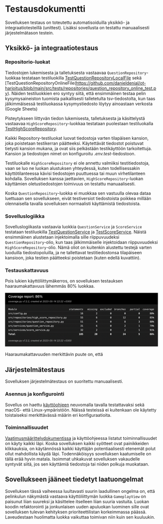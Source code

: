 # Testausdokumentti

Sovelluksen testaus on toteutettu automatisoiduilla yksikkö- ja 
integraatiotesteillä (unittest). Lisäksi sovellusta on testattu 
manuaalisesti järjestelmätason testein.

## Yksikkö- ja integraatiotestaus

### Repositorio-luokat

Tiedostojen lukemisesta ja talletuksesta vastaavaa `QuestionRepository`-luokkaa testataan testiluokilla 
[TestQuestionRepositoryLocalFile](https://github.com/danieldenial/ot-harjoitus/blob/main/src/tests/repositories/question_repository_local_test.py) 
sekä 
[TestQuestionRepositoryOnlineFile(https://github.com/danieldenial/ot-harjoitus/blob/main/src/tests/repositories/question_repository_online_test.py). 
Näiden testiluokkien ero syntyy siitä, että ensimmäinen testaa pelin kysymysaineiston tuomista paikallisesti talletetulta tsv-tiedostolta, kun 
taas jälkimmäisessä testiluokassa kysymystiedosto löytyy ainoastaan verkosta (Google Sheets)

Pisteytykseen liittyvän tiedon lukemisesta, talletuksesta ja käsittelystä vastaavaa `HighScoreRepository`-luokkaa testataan puolestaan 
testiluokalla 
[TestHighScoreRepository](https://github.com/danieldenial/ot-harjoitus/blob/main/src/tests/repositories/high_score_repository_test.py).

Kaikki Repository-testiluokat luovat tiedostoja varten tilapäisen kansion, joka poistetaan testikerran päätteeksi. Käytettävät 
tiedostot poistuvat tietysti kansion mukana, ja ovat siis pelkästään testikäyttöön tarkoitettuja. Kansion ja tiedostojen nimet on 
konfiguroitu _.env.test_-tiedostoon.

Testiluokalle `HighScoreRepository` ei ole annettu valmiiksi testitiedostoja, vaan se luo ne 
luokan alustuksen yhteydessä, kuten todellisessakin käyttötilanteessa kävisi tiedostojen puuttuessa tai muun virhetilanteen kohdalla. 
Sovelluksen kanssa jaettavien, `HighScoreRepository`-luokan käyttämien oletustiedostojen toimivuus on testattu manuaalisesti.

Koska `QuestionRepository`-luokka ei muokkaa sen vastuulla olevaa dataa luettuaan sen sovellukseen, eivät testiversiot tiedostoista 
poikkea millään olennaisella tavalla sovelluksen normaalisti käyttämistä tiedostoista.

### Sovelluslogiikka

Sovelluslogiikasta vastaavia luokkia `QuestionService` ja `ScoreService` testataan testiluokilla 
[TestQuestionService](https://github.com/danieldenial/ot-harjoitus/blob/main/src/tests/services/question_service_test.py) ja 
[TestScoreService](https://github.com/danieldenial/ot-harjoitus/blob/main/src/tests/services/high_score_service_test.py). Näistä ensimmäinen 
alustetaan injektoimalla sille riippuvuudeksi `QuestionRepository`-olio, kun taas jälkimmäiselle injektoidaan riippuvuudeksi 
`HighScoreRepository`-olio. Nämä oliot on kuitenkin alustettu testejä varten luoduilla tiedostopoluilla, ja ne tallettavat testitiedostonsa 
tilapäiseen kansioon, joka testien päätteeksi poistetaan (kuten edellä kuvattiin).

### Testauskattavuus

Pois lukien käyttöliittymäkerros, on sovelluksen testauksen haaraumakattavuus lähemmäs 80% luokkaa.

![](./kuvat/coverage.png)

Haaraumakattavuuden merkittävin puute on, että 

## Järjestelmätestaus

Sovelluksen järjestelmätestaus on suoritettu manuaalisesti.

### Asennus ja konfigurointi

Sovellus on haettu [käyttöohjeen](https://github.com/danieldenial/ot-harjoitus/blob/main/dokumentaatio/kayttoohje.md) neuvomalla tavalla 
testattavaksi sekä macOS- että Linux-ympäristöön. Näissä testeissä ei kuitenkaan ole käytetty toistaiseksi merkittävässä määrin eri konfiguraatioita.

### Toiminnallisuudet

[Vaatimusmäärittelydokumentissa](https://github.com/danieldenial/ot-harjoitus/blob/main/dokumentaatio/vaatimusmaarittely.md) ja käyttöohjeessa 
listatut toiminnallisuudet on käyty kaikki läpi. Koska sovelluksen kaikki syötteet ovat painikkeiden klikkauksia, on käytännössä kaikki 
käyttäjän potentiaalisesti etenemät polut ollut mahdollista käydä läpi. Todennäköisyys sovelluksen kaatumiselle on tällä erää hyvin matala. 
Isoimmat uhkakuvat sovelluksen vakaudelle syntyvät siitä, jos sen käyttämiä tiedostoja tai niiden polkuja muokataan.

## Sovellukseen jääneet tiedetyt laatuongelmat

Sovelluksen tässä vaiheessa luultavasti suurin laadullinen ongelma on, että pelinkulun näkymästä vastaava käyttöliittymän luokka 
`GameplayView` on paisunut liian suureksi ja käsittelee itselleen liian suuria vastuita. Luokan koodin refaktorointi ja jonkunlaisen uuden 
apuluokan luominen sille ovat sovelluksen tulevan kehityksen prioriteettilistan korkeimmassa päässä. Laveudestaan huolimatta luokka vaikuttaa 
toimivan niin kuin sen kuuluukin.
